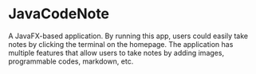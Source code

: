 # JavaCodeNote
A JavaFX-based application.
By running this app, users could easily take notes by clicking the terminal on the homepage.
The application has multiple features that allow users to take notes by adding images, programmable codes, markdown, etc.
